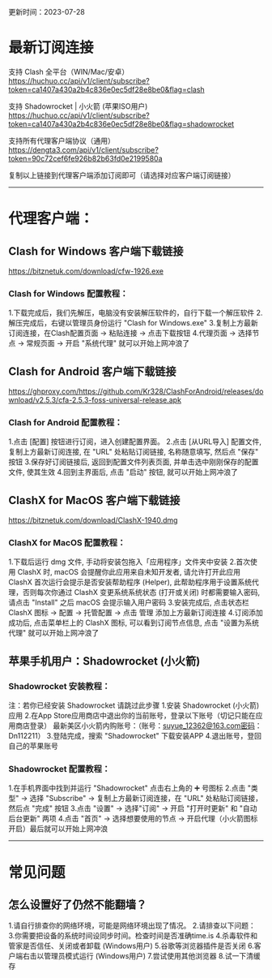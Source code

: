 
更新时间：2023-07-28  

# 最新订阅连接
支持 Clash 全平台（WIN/Mac/安卓）
https://huchuo.cc/api/v1/client/subscribe?token=ca1407a430a2b4c836e0ec5df28e8be0&flag=clash
  
支持 Shadowrocket | 小火箭 (苹果ISO用户)
https://huchuo.cc/api/v1/client/subscribe?token=ca1407a430a2b4c836e0ec5df28e8be0&flag=shadowrocket
  
支持所有代理客户端协议（通用）
https://dengta3.com/api/v1/client/subscribe?token=90c72cef6fe926b82b63fd0e2199580a

复制以上链接到代理客户端添加订阅即可（请选择对应客户端订阅链接）
  
--------------------
  
# 代理客户端：
## Clash for Windows 客户端下载链接
https://bitznetuk.com/download/cfw-1926.exe
  
### Clash for Windows 配置教程：
1.下载完成后，我们先解压，电脑没有安装解压软件的，自行下载一个解压软件
2.解压完成后，右键以管理员身份运行 "Clash for Windows.exe"
3.复制上方最新订阅连接，在Clash配置页面 → 粘贴连接 → 点击下载按钮
4.代理页面 → 选择节点 → 常规页面 → 开启 "系统代理" 就可以开始上网冲浪了
  
  
## Clash for Android 客户端下载链接
https://ghproxy.com/https://github.com/Kr328/ClashForAndroid/releases/download/v2.5.3/cfa-2.5.3-foss-universal-release.apk
  
### Clash for Android 配置教程：
1.点击 [配置] 按钮进行订阅，进入创建配置界面。
2.点击 [从URL导入] 配置文件, 复制上方最新订阅连接, 在 "URL" 处粘贴订阅链接, 名称随意填写, 然后点 "保存" 按钮
3.保存好订阅链接后, 返回到配置文件列表页面, 并单击选中刚刚保存的配置文件, 使其生效
4.回到主界面后, 点击 "启动" 按钮, 就可以开始上网冲浪了
  
  
## ClashX for MacOS 客户端下载链接
https://bitznetuk.com/download/ClashX-1940.dmg
  
### ClashX for MacOS 配置教程：
1.下载后运行 dmg 文件, 手动将安装包拖入「应用程序」文件夹中安装
2.首次使用 ClashX 时, macOS 会提醒你此应用来自未知开发者, 请允许打开此应用
ClashX 首次运行会提示是否安装帮助程序 (Helper), 此帮助程序用于设置系统代理，否则每次你通过 ClashX 变更系统系统状态 (打开或关闭) 时都需要输入密码, 请点击 "Install" 之后 macOS 会提示输入用户密码
3.安装完成后, 点击状态栏 ClashX 图标 → 配置 → 托管配置 → 点击 管理 添加上方最新订阅连接
4.订阅添加成功后, 点击菜单栏上的 ClashX 图标, 可以看到订阅节点信息, 点击 "设置为系统代理" 就可以开始上网冲浪了
  

## 苹果手机用户：Shadowrocket (小火箭)
### Shadowrocket 安装教程：
注：若你已经安装 Shadowrocket 请跳过此步骤
1.安装 Shadowrocket (小火箭) 应用
2.在App Store应用商店中退出你的当前账号，登录以下账号（切记只能在应用商店登录）
最新美区小火箭内购账号：（账号：suyue_12362@163.com密码：Dn112211）
3.登陆完成，搜索 "Shadowrocket" 下载安装APP
4.退出账号，登回自己的苹果账号
  
### Shadowrocket 配置教程：
1.在手机界面中找到并运行 "Shadowrocket" 点击右上角的 ➕ 号图标
2.点击 "类型" → 选择 "Subscribe" → 复制上方最新订阅连接，在 "URL" 处粘贴订阅链接，然后点 "完成" 按钮
3.点击 "设置" → 选择"订阅" → 开启 "打开时更新" 和 "自动后台更新" 两项
4.点击 "首页" → 选择想要使用的节点 → 开启代理（小火箭图标开启）最后就可以开始上网冲浪
  
--------------------
  
# 常见问题
## 怎么设置好了仍然不能翻墙？
1.请自行排查你的网络环境，可能是网络环境出现了情况。
2.请排查以下问题：
3.你需要把设备的系统时间设同步时间。检查时间是否准确time.is
4.杀毒软件和管家是否信任、关闭或者卸载 (Windows用户)
5.谷歌等浏览器插件是否关闭
6.客户端右击以管理员模式运行 (Windows用户)
7.尝试使用其他浏览器
8.试一下清缓存
